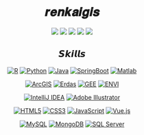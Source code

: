 <div align=center>

# 𝒓𝒆𝒏𝒌𝒂𝒊𝒈𝒊𝒔

<p>

[![](https://img.shields.io/badge/个人主页-renkaigis.cn-blueviolet?logo=Kongregate)](https://renkaigis.cn)
[![](https://img.shields.io/badge/博客-Blog-blue?logo=rss)](https://blog.renkaigis.cn)
[![](https://img.shields.io/badge/GitHub-renkaigis-yellowgreen?logo=github)](https://github.com/renkaigis)
[![](https://img.shields.io/badge/简历-CV-ff69b4?logo=personio)](https://resume.renkaigis.cn)
[![](https://img.shields.io/badge/相册-Photo-green?logo=googlephotos&logoColor=white)](https://photo.renkaigis.cn)


</p>

## 𝙎𝙠𝙞𝙡𝙡𝙨



<p>

[![R](https://img.shields.io/badge/-R-%232c3e50?style=flat-square&logo=r&logoColor=9cf)](#)
[![Python](https://img.shields.io/badge/-Python-%232c3e50?style=flat-square&logo=python)](#)
[![Java](https://img.shields.io/badge/-Java-%232c3e50?style=flat-square&logo=CoffeeScript&logoColor=lightblue)](#)
[![SpringBoot](https://img.shields.io/badge/-SpingBoot-%232c3e50?style=flat-square&logo=springboot)](#)
[![Matlab](https://img.shields.io/badge/-Matlab-%232c3e50?style=flat-square&logo=numpy&logoColor=ff69b4)](#)

  
</p>

<p>

[![ArcGIS](https://img.shields.io/badge/-ArcGIS-%231a202c?style=flat-square&logo=Origin)](#)
[![Erdas](https://img.shields.io/badge/-Erdas-%231a202c?style=flat-square&logo=googleplay&logoColor=red)](#)
[![GEE](https://img.shields.io/badge/-GEE-%231a202c?style=flat-square&logo=GoogleEarth)](#)
[![ENVI](https://img.shields.io/badge/-ENVI-%231a202c?style=flat-square&logo=plangrid&logoColor=orange)](#)

</p>

<p>

[![IntelliJ IDEA](https://img.shields.io/badge/-IntelliJ%20IDEA-hotpink?style=flat-square&logo=intellijidea&logoColor=black)](#)
[![Adobe Illustrator](https://img.shields.io/badge/-Adobe%20Illustrator-%232c3e50?style=flat-square&logo=adobeillustrator)](#)

</p>

<p>

[![HTML5](https://img.shields.io/badge/-HTML5-red?logo=html5&logoColor=white)](#)
[![CSS3](https://img.shields.io/badge/-CSS3-brightgreen?logo=css3&logoColor=white)](#)
[![JavaScript](https://img.shields.io/badge/-JavaScript-%23FFC107?style=flat-square&logo=javascript&logoColor=000000&labelColor=%23FFC107&color=%23FFC107)](#)
[![Vue.js](https://img.shields.io/badge/-Vue.js-blue?style=flat-square&logo=Vue.js&logoColor=success)](#)
  
</p>

<p>

[![MySQL](https://img.shields.io/badge/-MySQL-%232C3A42?style=flat-square&logo=mysql&logoColor=%23ffffff)](#)
[![MongoDB](https://img.shields.io/badge/-MongoDB-%232C3A42?style=flat-square&logo=MongoDB&logoColor=green)](#)
[![SQL Server](https://img.shields.io/badge/-SQL%20Server-%23282C34?style=flat-square&logo=microsoftsqlserver)](#)

</p>



